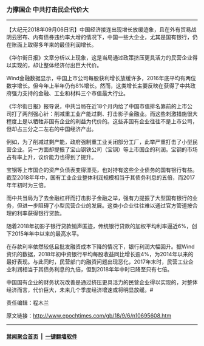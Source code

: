 ### 力撑国企 中共打击民企代价大
------------------------

<p>【大纪元2018年09月06日讯】<span style="font-weight: 400;">中国经济</span><span style="font-weight: 400;">接连出现</span><span style="font-weight: 400;">增长放缓</span><span style="font-weight: 400;">迹象，且在外有</span><span style="font-weight: 400;">贸易战阴云密布</span><span style="font-weight: 400;">、内有</span><span style="font-weight: 400;">债券违约率</span><span style="font-weight: 400;">大增的情况下</span><span style="font-weight: 400;">，中国一些大企业，尤其是</span><span style="font-weight: 400;">国有</span><span style="font-weight: 400;">银行，</span>仍在账面上取得多年来的最佳利润增长。</p>
<p>《华尔街日报》文章分析以上现象，这是当局通过政策挤压更具活力的民营企业得以实现的，却让整体经济付出巨大代价。</p>
<p><span style="font-weight: 400;">Wind</span><span style="font-weight: 400;">金融数据</span><span style="font-weight: 400;">显示</span><span style="font-weight: 400;">，中国上市公司每股获利增长放缓许多，</span><span style="font-weight: 400;">2016</span><span style="font-weight: 400;">年底平均有两位数</span><span style="font-weight: 400;">字</span><span style="font-weight: 400;">增长。但今年上半年仍有</span><span style="font-weight: 400;">8%</span><span style="font-weight: 400;">增长。然而，这类增长主要反映在获得了中共政府强力支持的金融、工业和材料</span><span style="font-weight: 400;">三个市值最大行业。</span></p>
<p><span style="font-weight: 400;">《华尔街日报》</span><span style="font-weight: 400;">报导说，</span><span style="font-weight: 400;">中共</span><span style="font-weight: 400;">当局在</span><span style="font-weight: 400;">近</span><span style="font-weight: 400;">18</span><span style="font-weight: 400;">个月</span><span style="font-weight: 400;">内</span><span style="font-weight: 400;">给</span><span style="font-weight: 400;">了</span><span style="font-weight: 400;">中国市值排名靠前的上市公司打了两剂强心针</span><span style="font-weight: 400;">：削减重工业产能过剩、打击影子金融业。</span><span style="font-weight: 400;">而这些刺激措施很大程度上是以牺牲非国有企业的利益为代价的</span><span style="font-weight: 400;">。</span><span style="font-weight: 400;">这些非国有企业往往不是上市公司，但</span><span style="font-weight: 400;">却</span><span style="font-weight: 400;">占三分之二左右的中国经济产出。</span></p>
<p><span style="font-weight: 400;">例如，为了削减过剩产能，政府强制重工业关闭部分工厂，此举严重打击了小型民营企业。另一方面却提振了宝山钢铁公司</span><span style="font-weight: 400;">（</span><span style="font-weight: 400;">宝钢</span><span style="font-weight: 400;">）</span><span style="font-weight: 400;">等上市国企的利润。宝钢的市场</span><span style="font-weight: 400;">占</span><span style="font-weight: 400;">有率上升，</span><span style="font-weight: 400;">议</span><span style="font-weight: 400;">价能力也得到了提升。</span></p>
<p><span style="font-weight: 400;">宝钢等上市国企的资产负债表变得</span><span style="font-weight: 400;">漂亮</span><span style="font-weight: 400;">，也对持有这些企业债务的国有银行有益。截至</span><span style="font-weight: 400;">2018</span><span style="font-weight: 400;">年年中，国有工业企业整体利润规模相当于其债务利息的五倍，而</span><span style="font-weight: 400;">2017</span><span style="font-weight: 400;">年年初时为三倍。</span></p>
<p><span style="font-weight: 400;">而中共当局为了去金融杠杆而</span><span style="font-weight: 400;">打击影子金融之举，</span><span style="font-weight: 400;">强有力</span><span style="font-weight: 400;">提振了大型国有银行的业务，</span><span style="font-weight: 400;">但</span><span style="font-weight: 400;">进一步阻碍了小型民营企业的发展。这类小企业往往难以通过官方管道按合理的利率获得银行贷款。</span></p>
<p><span style="font-weight: 400;">随着</span><span style="font-weight: 400;">2018</span><span style="font-weight: 400;">年初影子银行贷款销声匿迹，传统银行贷款的加权平均利率逼近</span><span style="font-weight: 400;">6%</span><span style="font-weight: 400;">，创下</span><span style="font-weight: 400;">2015</span><span style="font-weight: 400;">年年中以来的最高水</span><span style="font-weight: 400;">平</span><span style="font-weight: 400;">。</span></p>
<p><span style="font-weight: 400;">在存款利率依然较低且批发融资成本下降的情况下，银行利润大幅回升。据</span><span style="font-weight: 400;">Wind</span><span style="font-weight: 400;">资讯的数据，</span><span style="font-weight: 400;">2018</span><span style="font-weight: 400;">年初中资银行平均每股收益同比增长逾</span><span style="font-weight: 400;">4%</span><span style="font-weight: 400;">，为</span><span style="font-weight: 400;">2014</span><span style="font-weight: 400;">年以来的最好表现。与此同时，民营部门的融资问题出现恶化，</span><span style="font-weight: 400;">2017</span><span style="font-weight: 400;">年末时，民营工业企业利润相当于其债务利息的九倍，但到</span><span style="font-weight: 400;">2018</span><span style="font-weight: 400;">年年中时已降至只有七倍。</span></p>
<p><span style="font-weight: 400;">中国</span><span style="font-weight: 400;">国有企业的财务状况改善</span><span style="font-weight: 400;">是</span><span style="font-weight: 400;">通过挤压更具活力的民营企业得以实现的，对整体经济而言，代价</span>巨大，未来几个季度经济增速或将明显放缓。#</p>
<p>责任编辑：程木兰</p>

原文链接：http://www.epochtimes.com/gb/18/9/6/n10695608.htm


------------------------
#### [禁闻聚合首页](https://github.com/gfw-breaker/banned-news/blob/master/README.md) &nbsp;|&nbsp;  [一键翻墙软件](https://github.com/gfw-breaker/nogfw/blob/master/README.md)